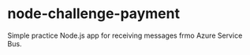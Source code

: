 # node-challenge-payment
Simple practice Node.js app for receiving messages frmo Azure Service Bus.

